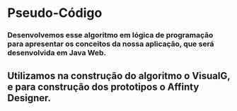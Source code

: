 # Pseudo-Código
### Desenvolvemos esse algoritmo em lógica de programação para apresentar os conceitos da nossa aplicação, que será desenvolvida em Java Web.

## Utilizamos na construção do algoritmo o VisualG, e para construção dos prototipos o Affinty Designer. 

